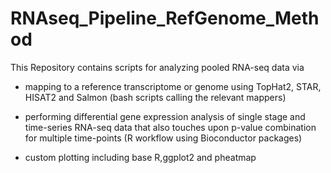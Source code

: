 RNAseq_Pipeline_RefGenome_Method
================================
This Repository contains scripts for analyzing pooled RNA-seq data via 
- mapping to a reference transcriptome or genome using TopHat2, STAR, HISAT2 and Salmon (bash scripts calling the relevant mappers)

- performing differential gene expression analysis of single stage and time-series RNA-seq data that also touches upon p-value combination for multiple time-points (R workflow using Bioconductor packages)

- custom plotting including base R,ggplot2 and pheatmap

